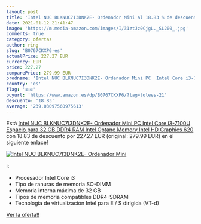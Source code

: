 ```yaml
---
layout: post
title: 'Intel NUC BLKNUC7I3DNK2E- Ordenador Mini al 18.83 % de descuento'
date: 2021-01-12 21:41:47
image: 'https://m.media-amazon.com/images/I/31ztJz0CjgL._SL200_.jpg'
comments: true
category: ofertas
author: ring
slug: 'B0767CKXP6-es'
actualPrice: 227.27 EUR
currency: EUR
price: 227.27
comparePrice: 279.99 EUR
prodname: 'Intel NUC BLKNUC7I3DNK2E- Ordenador Mini PC  Intel Core i3-7100U  Espacio para 32 GB DDR4 RAM  Intel Optane Memory  Intel HD Graphics 620 '
country: 'es'
flag: '🇪🇸'
buyurl: 'https://www.amazon.es/dp/B0767CKXP6/?tag=tolees-21'
descuento: '18.83'
average: '239.03097560975613'
---
```


Está [Intel NUC BLKNUC7I3DNK2E- Ordenador Mini PC  Intel Core i3-7100U  Espacio para 32 GB DDR4 RAM  Intel Optane Memory  Intel HD Graphics 620 ](https://www.amazon.es/dp/B0767CKXP6/?tag=tolees-21) con 18.83 de descuento por 227.27 EUR (original: 279.99 EUR) en el siguiente enlace!

[![Intel NUC BLKNUC7I3DNK2E- Ordenador Mini](https://m.media-amazon.com/images/I/31ztJz0CjgL._SL200_.jpg)](https://www.amazon.es/dp/B0767CKXP6/?tag=tolees-21)

ℹ️:

- Procesador Intel Core i3
- Tipo de ranuras de memoria SO-DIMM
- Memoria interna máxima de 32 GB
- Tipos de memoria compatibles DDR4-SDRAM
- Tecnología de virtualización Intel para E / S dirigida (VT-d)

[Ver la oferta!!](https://www.amazon.es/dp/B0767CKXP6/?tag=tolees-21)
